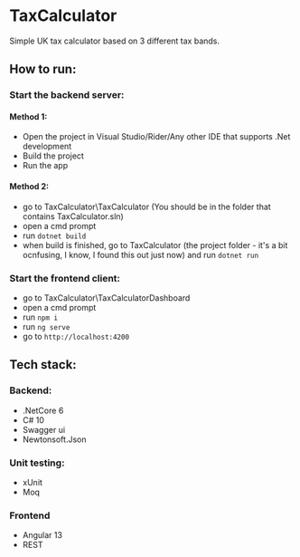 # TaxCalculator

Simple UK tax calculator based on 3 different tax bands.

## How to run:
### Start the backend server:
#### Method 1:
- Open the project in Visual Studio/Rider/Any other IDE that supports .Net development
- Build the project
- Run the app

#### Method 2:
- go to TaxCalculator\TaxCalculator (You should be in the folder that contains TaxCalculator.sln)
- open a cmd prompt
- run ```dotnet build```
- when build is finished, go to TaxCalculator (the project folder - it's a bit ocnfusing, I know, I found this out just now) and run ```dotnet run```

### Start the frontend client:
- go to TaxCalculator\TaxCalculatorDashboard
- open a cmd prompt
- run ```npm i```
- run ```ng serve```
- go to ```http://localhost:4200```

## Tech stack:
### Backend:
- .NetCore 6
- C# 10
- Swagger ui
- Newtonsoft.Json
### Unit testing:
- xUnit
- Moq
### Frontend
- Angular 13
- REST
